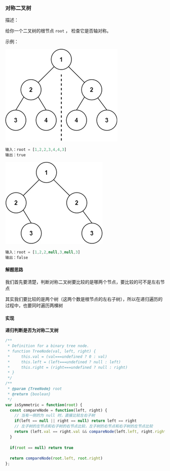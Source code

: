 ### 对称二叉树

描述：

给你一个二叉树的根节点 `root` ， 检查它是否轴对称。

示例：

![](../../images/symtree1.jpg)

```js
输入：root = [1,2,2,3,4,4,3]
输出：true
```

![](../../images/symtree2.jpg)

```js
输入：root = [1,2,2,null,3,null,3]
输出：false
```

#### 解题思路

我们首先要清楚，判断对称二叉树要比较的是哪两个节点，要比较的可不是左右节点

其实我们要比较的是两个树（这两个数是根节点的左右子树），所以在递归遍历的过程中，也要同时遍历两棵树


#### 实现

**递归判断是否为对称二叉树**

```js
/**
 * Definition for a binary tree node.
 * function TreeNode(val, left, right) {
 *     this.val = (val===undefined ? 0 : val)
 *     this.left = (left===undefined ? null : left)
 *     this.right = (right===undefined ? null : right)
 * }
 */
/**
 * @param {TreeNode} root
 * @return {boolean}
 */
var isSymmetric = function(root) {
  const compareNode = function(left, right) {
    // 当有一侧的为 null 时，直接比较左右子树
    if(left == null || right == null) return left == right
    // 左子树的左节点和右子树的右节点比较，左子树的右节点和右子树的左节点比较
    return (left.val == right.val && compareNode(left.left, right.right) && compareNode(left.right, right.left))
  }

  if(root == null) return true
  
  return compareNode(root.left, root.right)
};
```